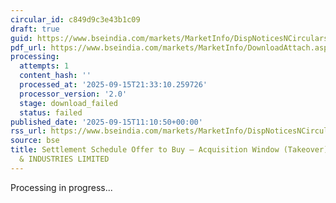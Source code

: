 ```yaml
---
circular_id: c849d9c3e43b1c09
draft: true
guid: https://www.bseindia.com/markets/MarketInfo/DispNoticesNCirculars.aspx?Noticeid={60A22C23-0946-41B8-869F-12A7F609A1F5}&noticeno=20250915-24&dt=09/15/2025&icount=24&totcount=81&flag=0
pdf_url: https://www.bseindia.com/markets/MarketInfo/DownloadAttach.aspx?id=20250915-24&attachedId=
processing:
  attempts: 1
  content_hash: ''
  processed_at: '2025-09-15T21:33:10.259726'
  processor_version: '2.0'
  stage: download_failed
  status: failed
published_date: '2025-09-15T11:10:50+00:00'
rss_url: https://www.bseindia.com/markets/MarketInfo/DispNoticesNCirculars.aspx?Noticeid={60A22C23-0946-41B8-869F-12A7F609A1F5}&noticeno=20250915-24&dt=09/15/2025&icount=24&totcount=81&flag=0
source: bse
title: Settlement Schedule Offer to Buy – Acquisition Window (Takeover) for SOMA TEXTILES
  & INDUSTRIES LIMITED
---
```


Processing in progress...